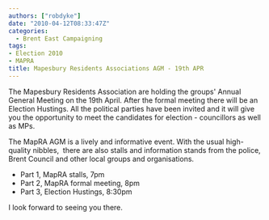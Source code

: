 ```yaml
---
authors: ["robdyke"]
date: "2010-04-12T08:33:47Z"
categories:
  - Brent East Campaigning
tags:
- Election 2010
- MAPRA
title: Mapesbury Residents Associations AGM - 19th APR
---
```

The Mapesbury Residents Association are holding the groups' Annual General Meeting on the 19th April. After the formal meeting there will be an Election Hustings. All the political parties have been invited and it will give you the opportunity to meet the candidates for election - councillors as well as MPs.

The MapRA AGM is a lively and informative event. With the usual high-quality nibbles,  there are also stalls and information stands from the police, Brent Council and other local groups and organisations.

  * Part 1, MapRA stalls, 7pm
  * Part 2, MapRA formal meeting, 8pm
  * Part 3, Election Hustings, 8:30pm

I look forward to seeing you there.
